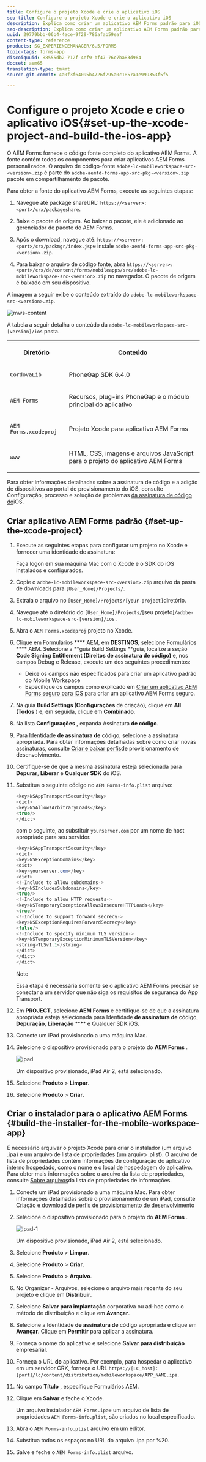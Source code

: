 ```yaml
---
title: Configure o projeto Xcode e crie o aplicativo iOS
seo-title: Configure o projeto Xcode e crie o aplicativo iOS
description: Explica como criar um aplicativo AEM Forms padrão para iOS.
seo-description: Explica como criar um aplicativo AEM Forms padrão para iOS.
uuid: 29779bbb-06b4-4ece-9f29-786afab59eaf
content-type: reference
products: SG_EXPERIENCEMANAGER/6.5/FORMS
topic-tags: forms-app
discoiquuid: 88555db2-712f-4ef9-bf47-76c7ba83d964
docset: aem65
translation-type: tm+mt
source-git-commit: 4a0f3f64095b4726f295a0c1857a1e999353f5f5

---
```



# Configure o projeto Xcode e crie o aplicativo iOS{#set-up-the-xcode-project-and-build-the-ios-app}

O AEM Forms fornece o código fonte completo do aplicativo AEM Forms. A fonte contém todos os componentes para criar aplicativos AEM Forms personalizados. O arquivo de código-fonte `adobe-lc-mobileworkspace-src-<version>.zip` é parte do `adobe-aemfd-forms-app-src-pkg-<version>.zip` pacote em compartilhamento de pacote.

Para obter a fonte do aplicativo AEM Forms, execute as seguintes etapas:

1. Navegue até package shareURL: `https://<server>:<port>/crx/packageshare`.

1. Baixe o pacote de origem. Ao baixar o pacote, ele é adicionado ao gerenciador de pacote do AEM Forms.
1. Após o download, navegue até: `https://<server>:<port>/crx/packmgr/index.jsp`e instale `adobe-aemfd-forms-app-src-pkg-<version>.zip`.

1. Para baixar o arquivo de código fonte, abra `https://<server>:<port>/crx/de/content/forms/mobileapps/src/adobe-lc-mobileworkspace-src-<version>.zip` no navegador.
O pacote de origem é baixado em seu dispositivo.

A imagem a seguir exibe o conteúdo extraído do `adobe-lc-mobileworkspace-src-<version>.zip`.

![mws-content](assets/mws-content.png)

A tabela a seguir detalha o conteúdo da `adobe-lc-mobileworkspace-src-[version]/ios` pasta.

<table>
 <tbody>
  <tr>
   <th><p>Diretório</p> </th>
   <th><p>Conteúdo</p> </th>
  </tr>
  <tr>
   <td><p><code>CordovaLib</code></p> </td>
   <td><p>PhoneGap SDK 6.4.0</p> </td>
  </tr>
  <tr>
   <td><p><code>AEM Forms</code></p> </td>
   <td><p>Recursos, plug-ins PhoneGap e o módulo principal do aplicativo</p> </td>
  </tr>
  <tr>
   <td><p><code>AEM Forms.xcodeproj</code></p> </td>
   <td><p>Projeto Xcode para aplicativo AEM Forms</p> </td>
  </tr>
  <tr>
   <td><p><code>www</code></p> </td>
   <td><p>HTML, CSS, imagens e arquivos JavaScript para o projeto do aplicativo AEM Forms</p> </td>
  </tr>
 </tbody>
</table>

Para obter informações detalhadas sobre a assinatura de código e a adição de dispositivos ao portal de provisionamento do iOS, consulte Configuração, processo e solução de problemas [da assinatura de código do](https://developer.apple.com/library/ios/documentation/IDEs/Conceptual/AppDistributionGuide/MaintainingCertificates/MaintainingCertificates.html)iOS.

## Criar aplicativo AEM Forms padrão {#set-up-the-xcode-project}

1. Execute as seguintes etapas para configurar um projeto no Xcode e fornecer uma identidade de assinatura:

   Faça logon em sua máquina Mac com o Xcode e o SDK do iOS instalados e configurados.

1. Copie o `adobe-lc-mobileworkspace-src-<version>.zip` arquivo da pasta de downloads para `[User_Home]/Projects/`.
1. Extraia o arquivo no `[User_Home]/Projects/[your-project]`diretório.
1. Navegue até o diretório do ` [User_Home]/Projects/ `[seu projeto]`/adobe-lc-mobileworkspace-src-[version]/ios` .
1. Abra o `AEM Forms.xcodeproj` projeto no Xcode.
1. Clique em Formulários **** AEM, em **DESTINOS**, selecione Formulários **** AEM. Selecione a **guia Build Settings **guia, localize a seção **Code Signing Entitlement (Direitos de assinatura de código)** e, nos campos Debug e Release, execute um dos seguintes procedimentos:

   * Deixe os campos não especificados para criar um aplicativo padrão do Mobile Workspace
   * Especifique os campos como explicado em [Criar um aplicativo AEM Forms seguro para iOS](/help/forms/using/building-secure-mobile-workspace-app.md) para criar um aplicativo AEM Forms seguro.

1. Na guia **Build Settings (Configurações** de criação), clique em **All (Todos** ) e, em seguida, clique em **Combinado**.
1. Na lista **Configurações** , expanda Assinatura **de código**.
1. Para Identidade **de assinatura de** código, selecione a assinatura apropriada. Para obter informações detalhadas sobre como criar novas assinaturas, consulte [Criar e baixar perfis](https://developer.apple.com/library/ios/documentation/IDEs/Conceptual/AppStoreDistributionTutorial/CreatingYourTeamProvisioningProfile/CreatingYourTeamProvisioningProfile.html)de provisionamento de desenvolvimento.
1. Certifique-se de que a mesma assinatura esteja selecionada para **Depurar**, **Liberar** e **Qualquer SDK** do iOS.
1. Substitua o seguinte código no `AEM Forms-info.plist` arquivo:

   ```java
   <key>NSAppTransportSecurity</key>
   <dict>
   <key>NSAllowsArbitraryLoads</key>
   <true/>
   </dict>
   ```

   com o seguinte, ao substituir `yourserver.com` por um nome de host apropriado para seu servidor.

   ```java
   <key>NSAppTransportSecurity</key>
   <dict>
   <key>NSExceptionDomains</key>
   <dict>
   <key>yourserver.com</key>
   <dict>
   <!-Include to allow subdomains->
   <key>NSIncludesSubdomains</key>
   <true/>
   <!-Include to allow HTTP requests->
   <key>NSTemporaryExceptionAllowsInsecureHTTPLoads</key>
   <true/>
   <!-Include to support forward secrecy->
   <key>NSExceptionRequiresForwardSecrecy</key>
   <false/>
   <!-Include to specify minimum TLS version->
   <key>NSTemporaryExceptionMinimumTLSVersion</key>
   <string>TLSv1.1</string>
   </dict>
   </dict>
   </dict>
   ```

   >[!NOTE]
   >
   >Essa etapa é necessária somente se o aplicativo AEM Forms precisar se conectar a um servidor que não siga os requisitos de segurança do App Transport.

1. Em **PROJECT**, selecione **AEM Forms** e certifique-se de que a assinatura apropriada esteja selecionada para Identidade **de assinatura de** código, **Depuração**, **Liberação** **** e Qualquer SDK iOS.
1. Conecte um iPad provisionado a uma máquina Mac.
1. Selecione o dispositivo provisionado para o projeto do **AEM Forms** .

   ![ipad](assets/ipad.png)

   Um dispositivo provisionado, iPad Air 2, está selecionado.

1. Selecione **Produto** > **Limpar**.
1. Selecione **Produto** > **Criar**.

## Criar o instalador para o aplicativo AEM Forms {#build-the-installer-for-the-mobile-workspace-app}

É necessário arquivar o projeto Xcode para criar o instalador (um arquivo .ipa) e um arquivo de lista de propriedades (um arquivo .plist). O arquivo de lista de propriedades contém informações de configuração do aplicativo interno hospedado, como o nome e o local de hospedagem do aplicativo. Para obter mais informações sobre o arquivo da lista de propriedades, consulte [Sobre arquivos](https://developer.apple.com/library/ios/#documentation/general/Reference/InfoPlistKeyReference/Articles/AboutInformationPropertyListFiles.html)da lista de propriedades de informações.

1. Conecte um iPad provisionado a uma máquina Mac. Para obter informações detalhadas sobre o provisionamento de um iPad, consulte [Criação e download de perfis de provisionamento de desenvolvimento](https://developer.apple.com/library/ios/documentation/IDEs/Conceptual/AppStoreDistributionTutorial/CreatingYourTeamProvisioningProfile/CreatingYourTeamProvisioningProfile.html)
1. Selecione o dispositivo provisionado para o projeto do **AEM Forms** .

   ![ipad-1](assets/ipad-1.png)

   Um dispositivo provisionado, iPad Air 2, está selecionado.

1. Selecione **Produto** > **Limpar**.
1. Selecione **Produto** > **Criar**.
1. Selecione **Produto** > **Arquivo**.
1. No Organizer - Arquivos, selecione o arquivo mais recente do seu projeto e clique em **Distribuir**.
1. Selecione **Salvar para implantação** corporativa ou ad-hoc como o método de distribuição e clique em **Avançar**.
1. Selecione a Identidade **de assinatura de** código apropriada e clique em **Avançar**. Clique em **Permitir** para aplicar a assinatura.
1. Forneça o nome do aplicativo e selecione **Salvar para distribuição** empresarial.
1. Forneça o URL **do** aplicativo. Por exemplo, para hospedar o aplicativo em um servidor CRX, forneça o URL `https://[LC_host]:[port]/lc/content/distribution/mobileworkspace/APP_NAME.ipa`.
1. No campo **Título** , especifique Formulários AEM.
1. Clique em **Salvar** e feche o Xcode.

   Um arquivo instalador `AEM Forms.ipa`e um arquivo de lista de propriedades `AEM Forms-info.plist`, são criados no local especificado.

1. Abra o `AEM Forms-info.plist` arquivo em um editor.
1. Substitua todos os espaços no URL do arquivo .ipa por %20.
1. Salve e feche o `AEM Forms-info.plist` arquivo.